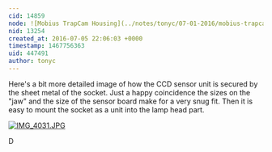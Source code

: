 ```yaml
---
cid: 14859
node: ![Mobius TrapCam Housing](../notes/tonyc/07-01-2016/mobius-trapcam-housing)
nid: 13254
created_at: 2016-07-05 22:06:03 +0000
timestamp: 1467756363
uid: 447491
author: tonyc
---
```


Here's a bit more detailed image of how the CCD sensor unit is secured by the sheet metal of the socket. Just a happy coincidence the sizes on the "jaw" and the size of the sensor board make for a very snug fit. Then it is easy to mount the socket as a unit into the lamp head part.

[![IMG_4031.JPG](//i.publiclab.org/system/images/photos/000/016/878/large/IMG_4031.JPG)](//i.publiclab.org/system/images/photos/000/016/878/original/IMG_4031.JPG)



D
